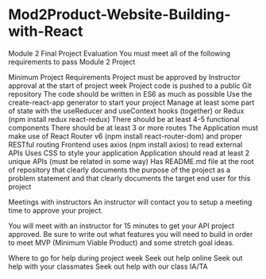 # Mod2Product-Website-Building-with-React
Module 2 Final Project Evaluation
You must meet all of the following requirements to pass Module 2 Project

Minimum Project Requirements
Project must be approved by Instructor approval at the start of project week
Project code is pushed to a public Git repository
The code should be written in ES6 as much as possible
Use the create-react-app generator to start your project 
Manage at least some part of state with the useReducer and useContext hooks (together) or Redux (npm install redux react-redux) 
There should be at least 4-5 functional components
There should be at least 3 or more routes
The Application must make use of React Router v6 (npm install react-router-dom) and proper RESTful routing 
Frontend uses axios (npm install axios) to read external APIs
 Uses CSS to style your application
 Application should read at least 2 unique APIs (must be related in some way)
 Has README.md file at the root of repository that clearly documents the purpose of the project as a problem statement and that clearly documents the target end user for this project
 

Meetings with instructors
An instructor will contact you to setup a meeting time to approve your project.

You will meet with an instructor for 15 minutes to get your API project approved. Be sure to write out what features you will need to build in order to meet MVP (Minimum Viable Product) and some stretch goal ideas.

Where to go for help during project week
Seek out help online
Seek out help with your classmates
Seek out help with our class IA/TA
